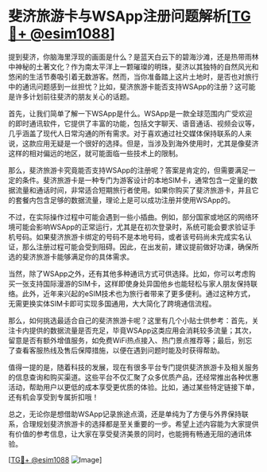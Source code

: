 # 斐济旅游卡与WSApp注册问题解析[[TG💪+ @esim1088](https://t.me/s/esim1088)]

提到斐济，你脑海里浮现的画面是什么？是蓝天白云下的碧海沙滩，还是热带雨林中神秘的土著文化？作为南太平洋上一颗璀璨的明珠，斐济以其独特的自然风光和悠闲的生活节奏吸引着无数游客。然而，当你准备踏上这片土地时，是否也对旅行中的通讯问题感到一丝担忧？比如，斐济旅游卡能否支持WSApp的注册？这可能是许多计划前往斐济的朋友关心的话题。

首先，让我们简单了解一下WSApp是什么。WSApp是一款全球范围内广受欢迎的即时通讯软件，它提供了丰富的功能，包括文字聊天、语音通话、视频会议等，几乎涵盖了现代人日常沟通的所有需求。对于喜欢通过社交媒体保持联系的人来说，这款应用无疑是一个很好的选择。但是，当涉及到海外使用时，尤其是像斐济这样的相对偏远的地区，就可能面临一些技术上的限制。

那么，斐济旅游卡究竟能否支持WSApp的注册呢？答案是肯定的，但需要满足一定的条件。斐济旅游卡是一种专门为游客设计的本地SIM卡，通常包含一定量的数据流量和通话时间，非常适合短期旅行者使用。如果你购买了斐济旅游卡，并且它的套餐内包含足够的数据流量，理论上是可以成功注册并使用WSApp的。

不过，在实际操作过程中可能会遇到一些小插曲。例如，部分国家或地区的网络环境可能会影响WSApp的正常运行，尤其是在初次登录时，系统可能会要求验证手机号码。如果斐济旅游卡绑定的号码不是本地号码，或者该号码尚未完成实名认证，那么注册过程可能会受到阻碍。因此，在出发前，建议提前做好功课，确保所选的斐济旅游卡能够满足你的具体需求。

当然，除了WSApp之外，还有其他多种通讯方式可供选择。比如，你可以考虑购买一张支持国际漫游的SIM卡，这样即使身处异国他乡也能轻松与家人朋友保持联络。此外，近年来兴起的eSIM技术也为旅行者带来了更多便利。通过这种方式，无需更换实体SIM卡即可实现多国通用，大大简化了跨境通信流程。

那么，如何挑选最适合自己的斐济旅游卡呢？这里有几个小贴士供参考：首先，关注卡内提供的数据流量是否充足，毕竟WSApp这类应用会消耗较多流量；其次，留意是否有额外增值服务，如免费WiFi热点接入、热门景点推荐等；最后，别忘了查看客服热线及售后保障措施，以便在遇到问题时能及时获得帮助。

值得一提的是，随着科技的发展，现在有很多平台专门提供斐济旅游卡及相关服务的信息查询和购买渠道。这些平台不仅汇聚了众多优质产品，还经常推出各种优惠活动，帮助用户以更低的成本享受更优质的体验。比如，通过某些特定链接下单，还有机会享受到专属折扣哦！

总之，无论你是想借助WSApp记录旅途点滴，还是单纯为了方便与外界保持联系，合理规划斐济旅游卡的选择都是至关重要的一步。希望上述内容能为大家提供有价值的参考信息，让大家在享受斐济美景的同时，也能拥有畅通无阻的通讯体验。

[[TG💪+ @esim1088](https://t.me/s/esim1088) ![Image](https://i.postimg.cc/4NQfJmqS/Snipaste-2025-05-13-00-14-12.png)]